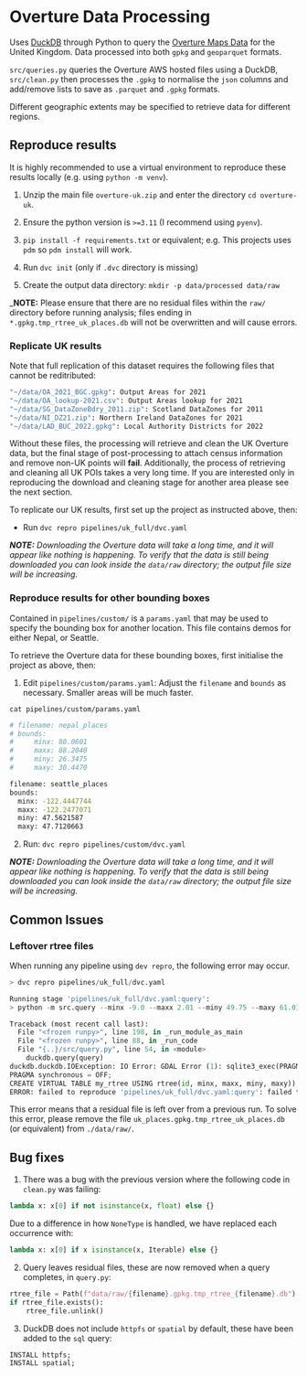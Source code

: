 # Overture Data Processing

Uses [DuckDB](https://duckdb.org/) through Python to query the [Overture Maps Data](https://github.com/OvertureMaps/data) for the United Kingdom. Data processed into both `gpkg` and `geoparquet` formats.

`src/queries.py` queries the Overture AWS hosted files using a DuckDB, `src/clean.py` then processes the `.gpkg` to normalise the `json` columns and add/remove lists to save as `.parquet` and `.gpkg` formats.

Different geographic extents may be specified to retrieve data for different regions.

## Reproduce results

It is highly recommended to use a virtual environment to reproduce these results locally (e.g. using `python -m venv`).

1. Unzip the main file `overture-uk.zip` and enter the directory `cd overture-uk`.

2. Ensure the python version is `>=3.11` (I recommend using `pyenv`).

2. `pip install -f requirements.txt` or equivalent; e.g. This projects uses `pdm` so `pdm install` will work.

3. Run `dvc init` (only if `.dvc` directory is missing)

4. Create the output data directory: `mkdir -p data/processed data/raw`


_**NOTE:** Please ensure that there are no residual files within the `raw/` directory before running analysis; files ending in `*.gpkg.tmp_rtree_uk_places.db` will not be overwritten and will cause errors.

### Replicate UK results

 Note that full replication of this dataset requires the following files that cannot be reditributed:

```bash
"~/data/OA_2021_BGC.gpkg": Output Areas for 2021
"~/data/OA_lookup-2021.csv": Output Areas lookup for 2021
"~/data/SG_DataZoneBdry_2011.zip": Scotland DataZones for 2011
"~/data/NI_DZ21.zip": Northern Ireland DataZones for 2021
"~/data/LAD_BUC_2022.gpkg": Local Authority Districts for 2022
```

Without these files, the processing will retrieve and clean the UK Overture data, but the final stage of post-processing to attach census information and remove non-UK points will **fail**. Additionally, the process of retrieving and cleaning all UK POIs takes a very long time. If you are interested only in reproducing the download and cleaning stage for another area please see the next section.

To replicate our UK results, first set up the project as instructed above, then:

* Run `dvc repro pipelines/uk_full/dvc.yaml`

_**NOTE:** Downloading the Overture data will take a long time, and it will appear like nothing is happening. To verify that the data is still being downloaded you can look inside the `data/raw` directory; the output file size will be increasing._

### Reproduce results for other bounding boxes

Contained in `pipelines/custom/` is a `params.yaml` that may be used to specify the bounding box for another location. This file contains demos for either Nepal, or Seattle.

To retrieve the Overture data for these bounding boxes, first initialise the project as above, then:

1. Edit `pipelines/custom/params.yaml`: Adjust the `filename` and `bounds` as necessary. Smaller areas will be much faster.

`cat pipelines/custom/params.yaml`
```bash
# filename: nepal_places
# bounds:
#     minx: 80.0601
#     maxx: 88.2040
#     miny: 26.3475
#     maxy: 30.4470

filename: seattle_places
bounds:
  minx: -122.4447744
  maxx: -122.2477071
  miny: 47.5621587
  maxy: 47.7120663
```
2. Run: `dvc repro pipelines/custom/dvc.yaml`

_**NOTE:** Downloading the Overture data will take a long time, and it will appear like nothing is happening. To verify that the data is still being downloaded you can look inside the `data/raw` directory; the output file size will be increasing._

## Common Issues

### Leftover rtree files

When running any pipeline using `dev repro`, the following error may occur.

```python
> dvc repro pipelines/uk_full/dvc.yaml

Running stage 'pipelines/uk_full/dvc.yaml:query':                     
> python -m src.query --minx -9.0 --maxx 2.01 --miny 49.75 --maxy 61.01 --filename uk_places

Traceback (most recent call last):
  File "<frozen runpy>", line 198, in _run_module_as_main
  File "<frozen runpy>", line 88, in _run_code
  File "{..}/src/query.py", line 54, in <module>
    duckdb.query(query)
duckdb.duckdb.IOException: IO Error: GDAL Error (1): sqlite3_exec(PRAGMA journal_mode = OFF;
PRAGMA synchronous = OFF;
CREATE VIRTUAL TABLE my_rtree USING rtree(id, minx, maxx, miny, maxy)) failed: table my_rtree already exists
ERROR: failed to reproduce 'pipelines/uk_full/dvc.yaml:query': failed to run: python -m src.query --minx -9.0 --maxx 2.01 --miny 49.75 --maxy 61.01 --filename uk_places, exited with 1
```

This error means that a residual file is left over from a previous run. To solve this error, please remove the file `uk_places.gpkg.tmp_rtree_uk_places.db` (or equivalent) from `./data/raw/`.

## Bug fixes

1. There was a bug with the previous version where the following code in `clean.py` was failing:

```python
lambda x: x[0] if not isinstance(x, float) else {}
```

Due to a difference in how `NoneType` is handled, we have replaced each occurrence with:

```python
lambda x: x[0] if x isinstance(x, Iterable) else {}
```
2. Query leaves residual files, these are now removed when a query completes, in `query.py`:

```python
rtree_file = Path(f"data/raw/{filename}.gpkg.tmp_rtree_{filename}.db")
if rtree_file.exists():
    rtree_file.unlink()
```

3. DuckDB does not include `httpfs` or `spatial` by default, these have been added to the `sql` query:

```sql
INSTALL httpfs;
INSTALL spatial;
```

